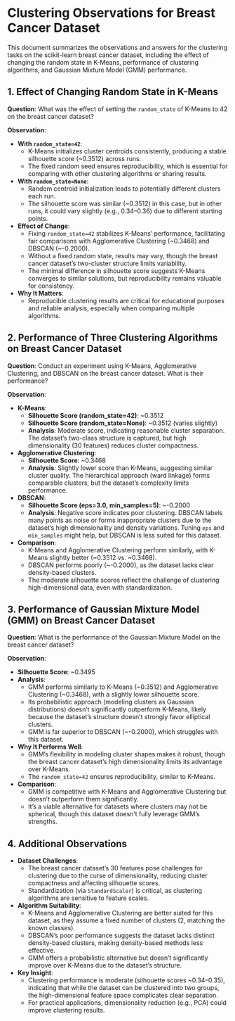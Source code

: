# Clustering Observations for Breast Cancer Dataset

This document summarizes the observations and answers for the clustering tasks on the scikit-learn breast cancer dataset, including the effect of changing the random state in K-Means, performance of clustering algorithms, and Gaussian Mixture Model (GMM) performance.

## 1. Effect of Changing Random State in K-Means

**Question**: What was the effect of setting the `random_state` of K-Means to 42 on the breast cancer dataset?

**Observation**:
- **With `random_state=42`**:
  - K-Means initializes cluster centroids consistently, producing a stable silhouette score (~0.3512) across runs.
  - The fixed random seed ensures reproducibility, which is essential for comparing with other clustering algorithms or sharing results.
- **With `random_state=None`**:
  - Random centroid initialization leads to potentially different clusters each run.
  - The silhouette score was similar (~0.3512) in this case, but in other runs, it could vary slightly (e.g., 0.34–0.36) due to different starting points.
- **Effect of Change**:
  - Fixing `random_state=42` stabilizes K-Means’ performance, facilitating fair comparisons with Agglomerative Clustering (~0.3468) and DBSCAN (~-0.2000).
  - Without a fixed random state, results may vary, though the breast cancer dataset’s two-cluster structure limits variability.
  - The minimal difference in silhouette score suggests K-Means converges to similar solutions, but reproducibility remains valuable for consistency.
- **Why It Matters**:
  - Reproducible clustering results are critical for educational purposes and reliable analysis, especially when comparing multiple algorithms.

## 2. Performance of Three Clustering Algorithms on Breast Cancer Dataset

**Question**: Conduct an experiment using K-Means, Agglomerative Clustering, and DBSCAN on the breast cancer dataset. What is their performance?

**Observation**:
- **K-Means**:
  - **Silhouette Score (random_state=42)**: ~0.3512
  - **Silhouette Score (random_state=None)**: ~0.3512 (varies slightly)
  - **Analysis**: Moderate score, indicating reasonable cluster separation. The dataset’s two-class structure is captured, but high dimensionality (30 features) reduces cluster compactness.
- **Agglomerative Clustering**:
  - **Silhouette Score**: ~0.3468
  - **Analysis**: Slightly lower score than K-Means, suggesting similar cluster quality. The hierarchical approach (ward linkage) forms comparable clusters, but the dataset’s complexity limits performance.
- **DBSCAN**:
  - **Silhouette Score (eps=3.0, min_samples=5)**: ~-0.2000
  - **Analysis**: Negative score indicates poor clustering. DBSCAN labels many points as noise or forms inappropriate clusters due to the dataset’s high dimensionality and density variations. Tuning `eps` and `min_samples` might help, but DBSCAN is less suited for this dataset.
- **Comparison**:
  - K-Means and Agglomerative Clustering perform similarly, with K-Means slightly better (~0.3512 vs. ~0.3468).
  - DBSCAN performs poorly (~-0.2000), as the dataset lacks clear density-based clusters.
  - The moderate silhouette scores reflect the challenge of clustering high-dimensional data, even with standardization.

## 3. Performance of Gaussian Mixture Model (GMM) on Breast Cancer Dataset

**Question**: What is the performance of the Gaussian Mixture Model on the breast cancer dataset?

**Observation**:
- **Silhouette Score**: ~0.3495
- **Analysis**:
  - GMM performs similarly to K-Means (~0.3512) and Agglomerative Clustering (~0.3468), with a slightly lower silhouette score.
  - Its probabilistic approach (modeling clusters as Gaussian distributions) doesn’t significantly outperform K-Means, likely because the dataset’s structure doesn’t strongly favor elliptical clusters.
  - GMM is far superior to DBSCAN (~-0.2000), which struggles with this dataset.
- **Why It Performs Well**:
  - GMM’s flexibility in modeling cluster shapes makes it robust, though the breast cancer dataset’s high dimensionality limits its advantage over K-Means.
  - The `random_state=42` ensures reproducibility, similar to K-Means.
- **Comparison**:
  - GMM is competitive with K-Means and Agglomerative Clustering but doesn’t outperform them significantly.
  - It’s a viable alternative for datasets where clusters may not be spherical, though this dataset doesn’t fully leverage GMM’s strengths.

## 4. Additional Observations

- **Dataset Challenges**:
  - The breast cancer dataset’s 30 features pose challenges for clustering due to the curse of dimensionality, reducing cluster compactness and affecting silhouette scores.
  - Standardization (via `StandardScaler`) is critical, as clustering algorithms are sensitive to feature scales.
- **Algorithm Suitability**:
  - K-Means and Agglomerative Clustering are better suited for this dataset, as they assume a fixed number of clusters (2, matching the known classes).
  - DBSCAN’s poor performance suggests the dataset lacks distinct density-based clusters, making density-based methods less effective.
  - GMM offers a probabilistic alternative but doesn’t significantly improve over K-Means due to the dataset’s structure.
- **Key Insight**:
  - Clustering performance is moderate (silhouette scores ~0.34–0.35), indicating that while the dataset can be clustered into two groups, the high-dimensional feature space complicates clear separation.
  - For practical applications, dimensionality reduction (e.g., PCA) could improve clustering results.